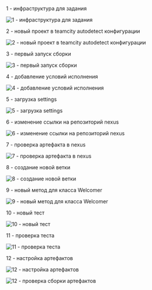 1 - инфраструктура для задания

![1 - инфраструктура для задания](https://github.com/user-attachments/assets/207cb30c-392a-4dec-a442-e2bcb870c9c1)

2 - новый проект в teamcity autodetect конфигурации

![2 - новый проект в teamcity autodetect конфигурации](https://github.com/user-attachments/assets/4a034025-07cd-4831-9593-23122c32fa7b)

3 - первый запуск сборки

![3 - первый запуск сборки](https://github.com/user-attachments/assets/5cc0da83-2b17-4527-909e-62f98b8d3ddb)

4 - добавление условий исполнения

![4 - добавление условий исполнения](https://github.com/user-attachments/assets/89114021-641f-4a44-b74d-3bf01e5ed468)

5 - загрузка settings

![5 - загрузка settings](https://github.com/user-attachments/assets/d01f1775-f587-4c29-8bfe-3049f091bca1)

6 - изменение ссылки на репозиторий nexus

![6 - изменение ссылки на репозиторий nexus](https://github.com/user-attachments/assets/8427f50c-537e-49cb-9c9c-707a2c60ff73)

7 - проверка артефакта в nexus

![7 - проверка артефакта в nexus](https://github.com/user-attachments/assets/f9915218-2358-4c75-afc9-6a7f80fcacbd)

8 - создание новой ветки

![8 - создание новой ветки](https://github.com/user-attachments/assets/555f08ec-d355-4b79-8b63-3bdf53e3441f)

9 - новый метод для класса Welcomer

![9 - новый метод для класса Welcomer](https://github.com/user-attachments/assets/a02997cb-e95f-44bb-bd0a-2a9dec9755c3)

10 - новый тест

![10 - новый тест](https://github.com/user-attachments/assets/96efa781-e773-4205-872d-eb7975af84a6)

11 - проверка теста

![11 - проверка теста](https://github.com/user-attachments/assets/fbb2d974-379d-48e7-9f65-afa3d4db0343)

12 - настройка артефактов

![12 - настройка артефактов](https://github.com/user-attachments/assets/8d06b1ae-275c-423d-a009-d1b16580693f)


![12 - проверка сборки артефактов](https://github.com/user-attachments/assets/7fa362a8-7353-4b83-9be4-3cb9af16ea2e)

